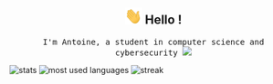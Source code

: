 <h2 align="center"> <img src="https://github.com/Parply/Parply/blob/master/.github/Hi.gif?raw=true" width="30px"> Hello !  <br/> </h2> 

<p align="center"> <samp> I'm Antoine, a student in computer science and cybersecurity <img src="https://media.tenor.com/Pm4S40MGsIQAAAAC/hacker-hackerman.gif" width="30px">


![stats](https://github-readme-stats.vercel.app/api?username=b3rt1ng&show_icons=true&theme=gruvbox)
![most used languages](https://github-readme-stats.vercel.app/api/top-langs/?username=b3rt1ng&theme=gruvbox&layout=compact)
<img src="https://github-readme-streak-stats.herokuapp.com/?user=b3rt1ng&theme=gruvbox" alt="streak"/>
